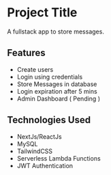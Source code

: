# Project Title

A fullstack app to store messages.

## Features

- Create users
- Login using credentials
- Store Messages in database
- Login expiration after 5 mins
- Admin Dashboard ( Pending )

## Technologies Used

- NextJs/ReactJs
- MySQL
- TailwindCSS
- Serverless Lambda Functions
- JWT Authentication
